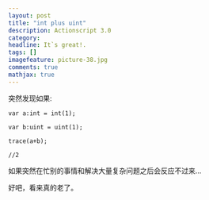 ```yaml
---
layout: post
title: "int plus uint"
description: Actionscript 3.0
category: 
headline: It`s great!.
tags: []
imagefeature: picture-38.jpg
comments: true
mathjax: true
---
```


突然发现如果:

    var a:int = int(1);

    var b:uint = uint(1);

    trace(a+b);

    //2

如果突然在忙别的事情和解决大量复杂问题之后会反应不过来...

好吧，看来真的老了。


